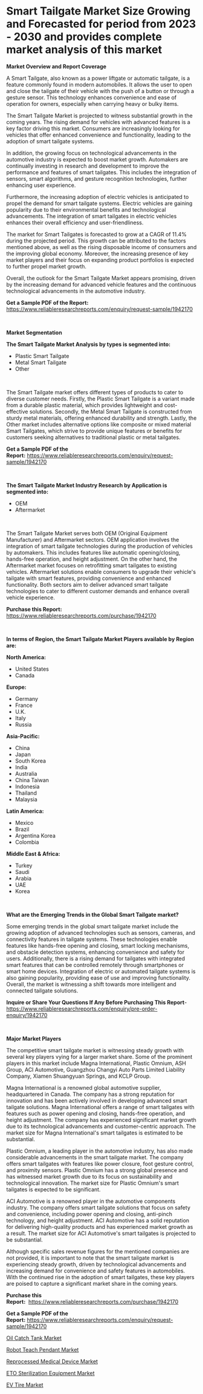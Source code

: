 <p><h1>Smart Tailgate Market Size Growing and Forecasted for period from 2023 - 2030 and provides complete market analysis of this market</h1></p><p><strong>Market Overview and Report Coverage</strong></p>
<p><p>A Smart Tailgate, also known as a power liftgate or automatic tailgate, is a feature commonly found in modern automobiles. It allows the user to open and close the tailgate of their vehicle with the push of a button or through a gesture sensor. This technology enhances convenience and ease of operation for owners, especially when carrying heavy or bulky items.</p><p>The Smart Tailgate Market is projected to witness substantial growth in the coming years. The rising demand for vehicles with advanced features is a key factor driving this market. Consumers are increasingly looking for vehicles that offer enhanced convenience and functionality, leading to the adoption of smart tailgate systems.</p><p>In addition, the growing focus on technological advancements in the automotive industry is expected to boost market growth. Automakers are continually investing in research and development to improve the performance and features of smart tailgates. This includes the integration of sensors, smart algorithms, and gesture recognition technologies, further enhancing user experience.</p><p>Furthermore, the increasing adoption of electric vehicles is anticipated to propel the demand for smart tailgate systems. Electric vehicles are gaining popularity due to their environmental benefits and technological advancements. The integration of smart tailgates in electric vehicles enhances their overall efficiency and user-friendliness.</p><p>The market for Smart Tailgates is forecasted to grow at a CAGR of 11.4% during the projected period. This growth can be attributed to the factors mentioned above, as well as the rising disposable income of consumers and the improving global economy. Moreover, the increasing presence of key market players and their focus on expanding product portfolios is expected to further propel market growth.</p><p>Overall, the outlook for the Smart Tailgate Market appears promising, driven by the increasing demand for advanced vehicle features and the continuous technological advancements in the automotive industry.</p></p>
<p><strong>Get a Sample PDF of the Report:</strong> <a href="https://www.reliableresearchreports.com/enquiry/request-sample/1942170">https://www.reliableresearchreports.com/enquiry/request-sample/1942170</a></p>
<p>&nbsp;</p>
<p><strong>Market Segmentation</strong></p>
<p><strong>The Smart Tailgate Market Analysis by types is segmented into:</strong></p>
<p><ul><li>Plastic Smart Tailgate</li><li>Metal Smart Tailgate</li><li>Other</li></ul></p>
<p>&nbsp;</p>
<p><p>The Smart Tailgate market offers different types of products to cater to diverse customer needs. Firstly, the Plastic Smart Tailgate is a variant made from a durable plastic material, which provides lightweight and cost-effective solutions. Secondly, the Metal Smart Tailgate is constructed from sturdy metal materials, offering enhanced durability and strength. Lastly, the Other market includes alternative options like composite or mixed material Smart Tailgates, which strive to provide unique features or benefits for customers seeking alternatives to traditional plastic or metal tailgates.</p></p>
<p><strong>Get a Sample PDF of the Report:</strong>&nbsp;<a href="https://www.reliableresearchreports.com/enquiry/request-sample/1942170">https://www.reliableresearchreports.com/enquiry/request-sample/1942170</a></p>
<p>&nbsp;</p>
<p><strong>The Smart Tailgate Market Industry Research by Application is segmented into:</strong></p>
<p><ul><li>OEM</li><li>Aftermarket</li></ul></p>
<p>&nbsp;</p>
<p><p>The Smart Tailgate Market serves both OEM (Original Equipment Manufacturer) and Aftermarket sectors. OEM application involves the integration of smart tailgate technologies during the production of vehicles by automakers. This includes features like automatic opening/closing, hands-free operation, and height adjustment. On the other hand, the Aftermarket market focuses on retrofitting smart tailgates to existing vehicles. Aftermarket solutions enable consumers to upgrade their vehicle's tailgate with smart features, providing convenience and enhanced functionality. Both sectors aim to deliver advanced smart tailgate technologies to cater to different customer demands and enhance overall vehicle experience.</p></p>
<p><strong>Purchase this Report:</strong>&nbsp; <a href="https://www.reliableresearchreports.com/purchase/1942170">https://www.reliableresearchreports.com/purchase/1942170</a></p>
<p>&nbsp;</p>
<p><strong>In terms of Region, the Smart Tailgate Market Players available by Region are:</strong></p>
<p>
    <p> <strong> North America: </strong>
        <ul>
            <li>United States</li>
            <li>Canada</li>
        </ul>
        </p> 
    <p> <strong> Europe: </strong>
        <ul>
            <li>Germany</li>
            <li>France</li>
            <li>U.K.</li>
            <li>Italy</li>
            <li>Russia</li>
        </ul>
        </p> 
    <p> <strong> Asia-Pacific: </strong>
        <ul>
            <li>China</li>
            <li>Japan</li>
            <li>South Korea</li>
            <li>India</li>
            <li>Australia</li>
            <li>China Taiwan</li>
            <li>Indonesia</li>
            <li>Thailand</li>
            <li>Malaysia</li>
        </ul>
        </p> 
    <p> <strong> Latin America: </strong>
        <ul>
            <li>Mexico</li>
            <li>Brazil</li>
            <li>Argentina Korea</li>
            <li>Colombia</li>
        </ul>
        </p> 
    <p> <strong> Middle East & Africa: </strong>
        <ul>
            <li>Turkey</li>
            <li>Saudi</li>
            <li>Arabia</li>
            <li>UAE</li>
            <li>Korea</li>
        </ul>
    </p>
    </p>
<p>&nbsp;</p>
<p><strong>What are the Emerging Trends in the Global Smart Tailgate market?</strong></p>
<p><p>Some emerging trends in the global smart tailgate market include the growing adoption of advanced technologies such as sensors, cameras, and connectivity features in tailgate systems. These technologies enable features like hands-free opening and closing, smart locking mechanisms, and obstacle detection systems, enhancing convenience and safety for users. Additionally, there is a rising demand for tailgates with integrated smart features that can be controlled remotely through smartphones or smart home devices. Integration of electric or automated tailgate systems is also gaining popularity, providing ease of use and improving functionality. Overall, the market is witnessing a shift towards more intelligent and connected tailgate solutions.</p></p>
<p><strong>Inquire or Share Your Questions If Any Before Purchasing This Report</strong>- <a href="https://www.reliableresearchreports.com/enquiry/pre-order-enquiry/1942170">https://www.reliableresearchreports.com/enquiry/pre-order-enquiry/1942170</a></p>
<p>&nbsp;</p>
<p><strong>Major Market Players</strong></p>
<p><p>The competitive smart tailgate market is witnessing steady growth with several key players vying for a larger market share. Some of the prominent players in this market include Magna International, Plastic Omnium, ASH Group, ACI Automotive, Guangzhou Changyi Auto Parts Limited Liability Company, Xiamen Shuangyuan Springs, and KCLP Group. </p><p>Magna International is a renowned global automotive supplier, headquartered in Canada. The company has a strong reputation for innovation and has been actively involved in developing advanced smart tailgate solutions. Magna International offers a range of smart tailgates with features such as power opening and closing, hands-free operation, and height adjustment. The company has experienced significant market growth due to its technological advancements and customer-centric approach. The market size for Magna International's smart tailgates is estimated to be substantial.</p><p>Plastic Omnium, a leading player in the automotive industry, has also made considerable advancements in the smart tailgate market. The company offers smart tailgates with features like power closure, foot gesture control, and proximity sensors. Plastic Omnium has a strong global presence and has witnessed market growth due to its focus on sustainability and technological innovation. The market size for Plastic Omnium's smart tailgates is expected to be significant.</p><p>ACI Automotive is a renowned player in the automotive components industry. The company offers smart tailgate solutions that focus on safety and convenience, including power opening and closing, anti-pinch technology, and height adjustment. ACI Automotive has a solid reputation for delivering high-quality products and has experienced market growth as a result. The market size for ACI Automotive's smart tailgates is projected to be substantial.</p><p>Although specific sales revenue figures for the mentioned companies are not provided, it is important to note that the smart tailgate market is experiencing steady growth, driven by technological advancements and increasing demand for convenience and safety features in automobiles. With the continued rise in the adoption of smart tailgates, these key players are poised to capture a significant market share in the coming years.</p></p>
<p><strong>Purchase this Report:</strong>&nbsp;&nbsp;<a href="https://www.reliableresearchreports.com/purchase/1942170">https://www.reliableresearchreports.com/purchase/1942170</a></p>
<p></p>
<p><strong>Get a Sample PDF of the Report:</strong>&nbsp;<a href="https://www.reliableresearchreports.com/enquiry/request-sample/1942170">https://www.reliableresearchreports.com/enquiry/request-sample/1942170</a></p>
<p><p><a href="https://github.com/rexevange/Market-Research-Report-List-1/blob/main/oil-catch-tank-market.md">Oil Catch Tank Market</a></p><p><a href="https://medium.com/@twiladurgan/robot-teach-pendant-market-the-key-to-successful-business-strategy-forecast-till-2030-d914dd3d0d18">Robot Teach Pendant Market</a></p><p><a href="https://www.linkedin.com/pulse/reprocessed-medical-device-market-share-amp-new-trends-wvqne/">Reprocessed Medical Device Market</a></p><p><a href="https://www.linkedin.com/pulse/eto-sterilization-equipment-market-research-report-unlocks-mgeae/">ETO Sterilization Equipment Market</a></p><p><a href="https://github.com/lilstefpacute/Market-Research-Report-List-1/blob/main/ev-tire-market.md">EV Tire Market</a></p></p>